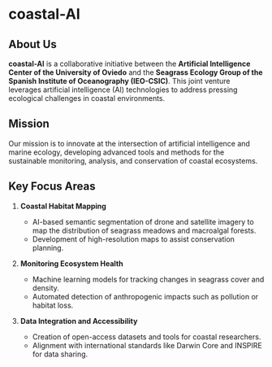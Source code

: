 # **coastal-AI**

## About Us  
**coastal-AI** is a collaborative initiative between the **Artificial Intelligence Center of the University of Oviedo** and the **Seagrass Ecology Group of the Spanish Institute of Oceanography (IEO-CSIC)**. This joint venture leverages artificial intelligence (AI) technologies to address pressing ecological challenges in coastal environments.

## Mission  
Our mission is to innovate at the intersection of artificial intelligence and marine ecology, developing advanced tools and methods for the sustainable monitoring, analysis, and conservation of coastal ecosystems.

## Key Focus Areas  
1. **Coastal Habitat Mapping**  
   - AI-based semantic segmentation of drone and satellite imagery to map the distribution of seagrass meadows and macroalgal forests.  
   - Development of high-resolution maps to assist conservation planning.

2. **Monitoring Ecosystem Health**  
   - Machine learning models for tracking changes in seagrass cover and density.  
   - Automated detection of anthropogenic impacts such as pollution or habitat loss.  

3. **Data Integration and Accessibility**  
   - Creation of open-access datasets and tools for coastal researchers.  
   - Alignment with international standards like Darwin Core and INSPIRE for data sharing.  
